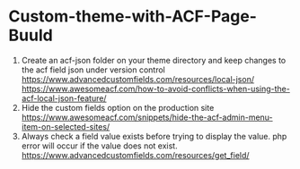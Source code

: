 # Custom-theme-with-ACF-Page-Buuld
1. Create an acf-json folder on your theme directory and keep changes to the acf field json under version control
https://www.advancedcustomfields.com/resources/local-json/
https://www.awesomeacf.com/how-to-avoid-conflicts-when-using-the-acf-local-json-feature/
2. Hide the custom fields option on the production site https://www.awesomeacf.com/snippets/hide-the-acf-admin-menu-item-on-selected-sites/
3. Always check a field value exists before trying to display the value. php error will occur if the value does not exist. https://www.advancedcustomfields.com/resources/get_field/
